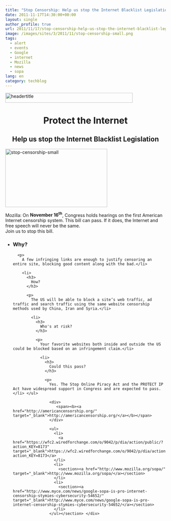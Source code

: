 ```yaml
---
title: "Stop Censorship: Help us stop the Internet Blacklist Legislation"
date: 2011-11-17T14:30:00+00:00
layout: single
author_profile: true
url: 2011/11/17/stop-censorship-help-us-stop-the-internet-blacklist-legislation/
image: /images/sites/3/2011/11/stop-censorship-small.png
tags:
  - alert
  - events
  - Google
  - internet
  - Mozilla
  - news
  - sopa
lang: en
category: techblog
---
```

<div dir="ltr">
  <div>
    <a href="http://americancensorship.org/"><img class="aligncenter size-full wp-image-6511" alt="headertitle" src="/images/2011/11/headertitle.png" width="400" height="31" srcset="/images/sites/3/2011/11/headertitle.png 400w, /images/sites/3/2011/11/headertitle-300x23.png 300w" sizes="(max-width: 400px) 100vw, 400px" /></a>
  </div>
  
  <h1 style="text-align: center;">
    Protect the Internet
  </h1>
  
  <h2 style="text-align: center;">
    Help us stop the Internet Blacklist Legislation
  </h2>
  
  <div>
    <a href="http://www.mozilla.org/sopa/"><img class="aligncenter size-full wp-image-6513" alt="stop-censorship-small" src="/images/2011/11/stop-censorship-small.png" width="320" height="183" srcset="/images/sites/3/2011/11/stop-censorship-small.png 320w, /images/sites/3/2011/11/stop-censorship-small-300x171.png 300w" sizes="(max-width: 320px) 100vw, 320px" /></a>
  </div>
  
  <p>
    Mozilla: On <b>November 16<sup>th</sup></b>, Congress holds hearings on the first American Internet censorship system. This bill can pass. If it does, the Internet and free speech will never be the same.<br /> Join us to stop this bill.
  </p><section> 
  
  <ul>
    <li>
      <h3>
        Why?
      </h3>
      
      <p>
        A few infringing links are enough to justify censoring an entire site, blocking good content along with the bad.</li> 
        
        <li>
          <h3>
            How?
          </h3>
          
          <p>
            The US will be able to block a site’s web traffic, ad traffic and search traffic using the same website censorship methods used by China, Iran and Syria.</li> 
            
            <li>
              <h3>
                Who's at risk?
              </h3>
              
              <p>
                Your favorite websites both inside and outside the US could be blocked based on an infringement claim.</li> 
                
                <li>
                  <h3>
                    Could this pass?
                  </h3>
                  
                  <p>
                    Yes. The Stop Online Piracy Act and the PROTECT IP Act have widespread support in Congress and are expected to pass.</li> </ul> 
                    
                    <div>
                       <span><b><a href="http://americancensorship.org/" target="_blank">http://americancensorship.org/</a></b></span>
                    </div>
                    
                    <ul>
                      <li>
                        <a href="https://wfc2.wiredforchange.com/o/9042/p/dia/action/public/?action_KEY=8173" target="_blank">https://wfc2.wiredforchange.com/o/9042/p/dia/action/public/?action_KEY=8173</a>
                      </li>
                      <li>
                        <section><a href="http://www.mozilla.org/sopa/" target="_blank">http://www.mozilla.org/sopa/</a></section>
                      </li>
                      <li>
                        <section><a href="http://www.myce.com/news/google-sopa-is-pro-internet-censorship-stymies-cybersecurity-54652/" target="_blank">http://www.myce.com/news/google-sopa-is-pro-internet-censorship-stymies-cybersecurity-54652/</a></section>
                      </li>
                    </ul></section> </div>